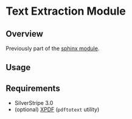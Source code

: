 # Text Extraction Module

## Overview


Previously part of the [sphinx module](https://github.com/silverstripe/silverstripe-sphinx).

## Usage



## Requirements

 * SilverStripe 3.0
 * (optional) [XPDF](http://www.foolabs.com/xpdf/) (`pdftotext` utility)